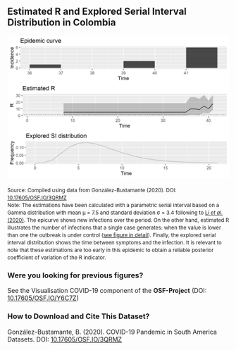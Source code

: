## Estimated R and Explored Serial Interval Distribution in Colombia

[![Rho](https://raw.githubusercontent.com/bgonzalezbustamante/COVID-19-South-America/master/docs/images/20200311/20200311_Rho_COL.png)](https://raw.githubusercontent.com/bgonzalezbustamante/COVID-19-South-America/master/docs/images/20200311/20200311_Rho_COL.png)

<small>Source: Compiled using data from González-Bustamante (2020). DOI: [10.17605/OSF.IO/3QRMZ](http://doi.org/10.17605/OSF.IO/3QRMZ)</small> <br />
<small>Note: The estimations have been calculated with a parametric serial interval based on a Gamma distribution with mean μ = 7.5 and standard deviation σ = 3.4 following to [Li *et al.* (2020)](https://www.nejm.org/doi/full/10.1056/NEJMoa2001316). The epicurve shows new infections over the period. On the other hand, estimated R illustrates the number of infections that a single case generates: when the value is lower than one the outbreak is under control ([see figure in detail](https://raw.githubusercontent.com/bgonzalezbustamante/COVID-19-South-America/master/docs/images/20200311/20200311_R_COL.png)). Finally, the explored serial interval distribution shows the time between symptoms and the infection. It is relevant to note that these estimations are too early in this epidemic to obtain a reliable posterior coefficient of variation of the R indicator.</small>

### Were you looking for previous figures?

See the Visualisation COVID-19 component of the **OSF-Project** (DOI: [10.17605/OSF.IO/Y6C7Z](http://doi.org/10.17605/OSF.IO/Y6C7Z))

### How to Download and Cite This Dataset?

González-Bustamante, B. (2020). COVID-19 Pandemic in South America Datasets. DOI: [10.17605/OSF.IO/3QRMZ](http://doi.org/10.17605/OSF.IO/3QRMZ)
